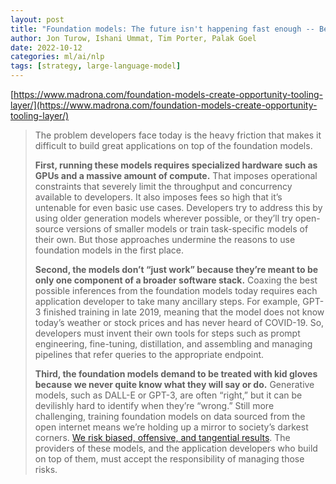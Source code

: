 ```yaml
---
layout: post
title: "Foundation models: The future isn't happening fast enough -- Better tooling will make it happen faster"
author: Jon Turow, Ishani Ummat, Tim Porter, Palak Goel
date: 2022-10-12
categories: ml/ai/nlp
tags: [strategy, large-language-model]
---
```


[https://www.madrona.com/foundation-models-create-opportunity-tooling-layer/](https://www.madrona.com/foundation-models-create-opportunity-tooling-layer/)

> The problem developers face today is the heavy friction that makes it difficult to build great applications on top of the foundation models. 
>
> **First, running these models requires specialized hardware such as GPUs and a massive amount of compute.** That imposes operational constraints that severely limit the throughput and concurrency available to developers. It also imposes fees so high that it’s untenable for even basic use cases. Developers try to address this by using older generation models wherever possible, or they’ll try open-source versions of smaller models or train task-specific models of their own. But those approaches undermine the reasons to use foundation models in the first place.
>
> **Second, the models don’t “just work” because they’re meant to be only one component of a broader software stack.** Coaxing the best possible inferences from the foundation models today requires each application developer to take many ancillary steps. For example, GPT-3 finished training in late 2019, meaning that the model does not know today’s weather or stock prices and has never heard of COVID-19. So, developers must invent their own tools for steps such as prompt engineering, fine-tuning, distillation, and assembling and managing pipelines that refer queries to the appropriate endpoint.
>
> **Third, the foundation models demand to be treated with kid gloves because we never quite know what they will say or do.** Generative models, such as DALL-E or GPT-3, are often “right,” but it can be devilishly hard to identify when they’re “wrong.” Still more challenging, training foundation models on data sourced from the open internet means we’re holding up a mirror to society’s darkest corners. [We risk biased, offensive, and tangential results](https://www.wired.com/story/efforts-make-text-ai-less-racist-terrible/). The providers of these models, and the application developers who build on top of them, must accept the responsibility of managing those risks.
